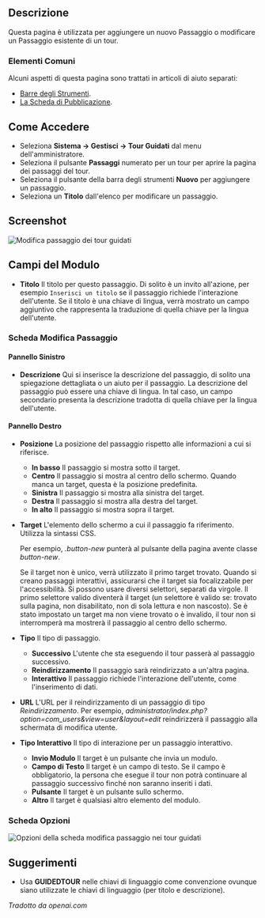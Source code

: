 <!-- Filename: Help4.x:Guided_Tours:_New_or_Edit_Step / Display title: Tour Guidati: Modifica Step -->

## Descrizione

Questa pagina è utilizzata per aggiungere un nuovo Passaggio o modificare un Passaggio esistente di un tour.

### Elementi Comuni

Alcuni aspetti di questa pagina sono trattati in articoli di aiuto separati:

* [Barre degli Strumenti](jdocmanual?article=help/common-elements/toolbars).
* [La Scheda di Pubblicazione](jdocmanual?article=help/common-elements/edit-publishing).

## Come Accedere

- Seleziona **Sistema -> Gestisci -> Tour Guidati** dal menu dell'amministratore.
- Seleziona il pulsante **Passaggi** numerato per un tour per aprire la pagina dei passaggi del tour.
- Seleziona il pulsante della barra degli strumenti **Nuovo** per aggiungere un passaggio.
- Seleziona un **Titolo** dall'elenco per modificare un passaggio.

## Screenshot

![Modifica passaggio dei tour guidati](../../../it/images/guided-tours/guided-tours-edit-step.png)

## Campi del Modulo

- **Titolo** Il titolo per questo passaggio. Di solito è un invito all'azione, per
esempio `Inserisci un titolo` se il passaggio richiede l'interazione dell'utente. Se il titolo
è una chiave di lingua, verrà mostrato un campo aggiuntivo che rappresenta la traduzione
di quella chiave per la lingua dell'utente.

### Scheda Modifica Passaggio

#### Pannello Sinistro

- **Descrizione** Qui si inserisce la descrizione del passaggio, di solito
  una spiegazione dettagliata o un aiuto per il passaggio.
  La descrizione del passaggio può essere una chiave di lingua. In tal caso,
  un campo secondario presenta la descrizione tradotta di quella chiave per la
  lingua dell'utente.

#### Pannello Destro

- **Posizione** La posizione del passaggio rispetto alle informazioni a cui si riferisce.
  - **In basso** Il passaggio si mostra sotto il target.
  - **Centro** Il passaggio si mostra al centro dello schermo. Quando manca un target,
    questa è la posizione predefinita.
  - **Sinistra** Il passaggio si mostra alla sinistra del target.
  - **Destra** Il passaggio si mostra alla destra del target.
  - **In alto** Il passaggio si mostra sopra il target.
- **Target** L'elemento dello schermo a cui il passaggio fa riferimento. Utilizza la sintassi CSS.

  Per esempio, *.button-new* punterà al pulsante della pagina avente classe
  *button-new*.

  Se il target non è unico, verrà utilizzato il primo target trovato. Quando si creano
  passaggi interattivi, assicurarsi che il target sia focalizzabile per l'accessibilità. Si
  possono usare diversi selettori, separati da virgole. Il primo selettore valido diventerà
  il target (un selettore è valido se: trovato sulla pagina, non disabilitato, 
  non di sola lettura e non nascosto). Se è stato impostato un target ma non viene trovato o
  è invalido, il tour non si interromperà ma mostrerà il passaggio al centro dello schermo.
- **Tipo** Il tipo di passaggio.
  - **Successivo** L'utente che sta eseguendo il tour passerà al passaggio successivo.
  - **Reindirizzamento** Il passaggio sarà reindirizzato a un'altra pagina.
  - **Interattivo** Il passaggio richiede l'interazione dell'utente, come l'inserimento di dati.
- **URL** L'URL per il reindirizzamento di un passaggio di tipo *Reindirizzamento*.
  Per esempio, *administrator/index.php?option=com_users&view=user&layout=edit*
  reindirizzerà il passaggio alla schermata di modifica utente.
- **Tipo Interattivo** Il tipo di interazione per un passaggio interattivo.
  - **Invio Modulo** Il target è un pulsante che invia un modulo.
  - **Campo di Testo** Il target è un campo di testo. Se il campo è obbligatorio,
    la persona che esegue il tour non potrà continuare al passaggio successivo 
    finché non saranno inseriti i dati.
  - **Pulsante** Il target è un pulsante sullo schermo.
  - **Altro** Il target è qualsiasi altro elemento del modulo.

### Scheda Opzioni

![Opzioni della scheda modifica passaggio nei tour guidati](../../../it/images/guided-tours/guided-tours-edit-step-options-tab.png)

## Suggerimenti

- Usa **GUIDEDTOUR** nelle chiavi di linguaggio come convenzione ovunque
  siano utilizzate le chiavi di linguaggio (per titolo e descrizione).

*Tradotto da openai.com*

